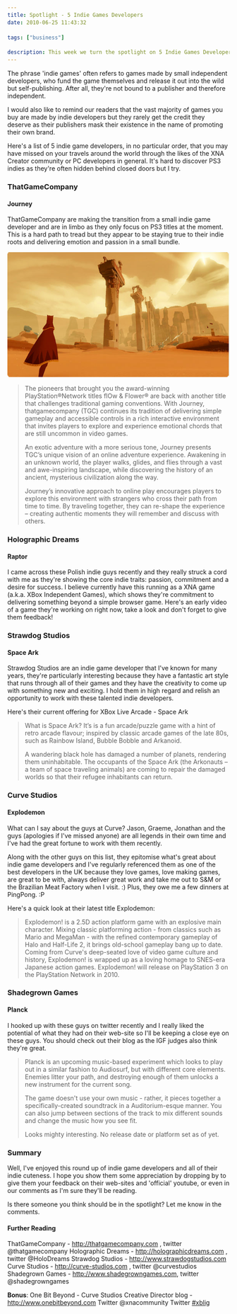 ```yaml
---
title: Spotlight - 5 Indie Games Developers
date: 2010-06-25 11:43:32

tags: ["business"]

description: This week we turn the spotlight on 5 Indie Games Developers. Do you agree? Should you be in this list?
---
```


The phrase 'indie games' often refers to games made by small independent
developers, who fund the game themselves and release it out into the
wild but self-publishing. After all, they're not bound to a publisher
and therefore independent.

I would also like to remind our readers that the vast majority of games
you buy are made by indie developers but they rarely get the credit they
deserve as their publishers mask their existence in the name of
promoting their own brand.

Here's a list of 5 indie game developers, in no particular order, that
you may have missed on your travels around the world through the likes
of the XNA Creator community or PC developers in general. It's hard to
discover PS3 indies as they're often hidden behind closed doors but I
try.

### ThatGameCompany

#### Journey

ThatGameCompany are making the transition from a small indie game
developer and are in limbo as they only focus on PS3 titles at the
moment. This is a hard path to tread but they appear to be staying true
to their indie roots and delivering emotion and passion in a small
bundle.

![](/assets/Screen-shot-2010-06-22-at-23.54.34.png "Screen shot 2010-06-22 at 23.54.34")

> The pioneers that brought you the award-winning PlayStation®Network
> titles flOw & Flower® are back with another title that challenges
> traditional gaming conventions. With Journey, thatgamecompany (TGC)
> continues its tradition of delivering simple gameplay and accessible
> controls in a rich interactive environment that invites players to
> explore and experience emotional chords that are still uncommon in
> video games.
>
> An exotic adventure with a more serious tone, Journey presents TGC’s
> unique vision of an online adventure experience. Awakening in an
> unknown world, the player walks, glides, and flies through a vast and
> awe-inspiring landscape, while discovering the history of an ancient,
> mysterious civilization along the way.
>
> Journey’s innovative approach to online play encourages players to
> explore this environment with strangers who cross their path from time
> to time. By traveling together, they can re-shape the experience –
> creating authentic moments they will remember and discuss with others.

### Holographic Dreams

#### Raptor

I came across these Polish indie guys recently and they really struck a
cord with me as they're showing the core indie
traits: passion, commitment and a desire for success. I believe currently have this running as a XNA game (a.k.a. XBox Independent Games), which shows
they're commitment to delivering something beyond a simple browser game.
Here's an early video of a game they're working on right now, take a
look and don't forget to give them feedback!

### Strawdog Studios

#### Space Ark

Strawdog Studios are an indie game developer that I've known for many
years, they're particularly interesting because they have a fantastic
art style that runs through all of their games and they have the
creativity to come up with something new and exciting. I hold them in
high regard and relish an opportunity to work with these talented indie
developers.

Here's their current offering for XBox Live Arcade - Space Ark

> What is Space Ark?
> It’s is a fun arcade/puzzle game with a hint of retro arcade flavour;
> inspired by classic arcade games of the late 80s, such as Rainbow
> Island, Bubble Bobble and Arkanoid.
>
> A wandering black hole has damaged a number of planets, rendering them
> uninhabitable. The occupants of the Space Ark (the Arkonauts – a team
> of space traveling animals) are coming to repair the damaged worlds so
> that their refugee inhabitants can return.

### Curve Studios

#### Explodemon

What can I say about the guys at Curve? Jason, Graeme, Jonathan and the
guys (apologies if I've missed anyone) are all legends in their own time
and I've had the great fortune to work with them recently.

Along with the other guys on this list, they epitomise what's great
about indie game developers and I've regularly referenced them as one of
the best developers in the UK because they love games, love making
games, are great to be with, always deliver great work and take me out
to S&M or the Brazilian Meat Factory when I visit. :) Plus, they owe me
a few dinners at PingPong. :P

Here's a quick look at their latest title
Explodemon:

> Explodemon! is a 2.5D action platform game with an explosive main
> character. Mixing classic platforming action - from classics such as
> Mario and MegaMan - with the refined contemporary gameplay of Halo and
> Half-Life 2, it brings old-school gameplay bang up to date. Coming
> from Curve's deep-seated love of video game culture and history,
> Explodemon! is wrapped up as a loving homage to SNES-era Japanese
> action games.
> Explodemon! will release on PlayStation 3 on the PlayStation Network
> in 2010.

### Shadegrown Games

#### Planck

I hooked up with these guys on twitter recently and I really liked the
potential of what they had on their web-site so I'll be keeping a close
eye on these guys. You should check out their blog as the IGF judges
also think they're great.

> Planck is an upcoming music-based experiment which looks to play out
> in a similar fashion to Audiosurf, but with different core elements.
> Enemies litter your path, and destroying enough of them unlocks a new
> instrument for the current song.
>
> The game doesn't use your own music - rather, it pieces together a
> specifically-created soundtrack in a Auditorium-esque manner. You can
> also jump between sections of the track to mix different sounds and
> change the music how you see fit.
>
> Looks mighty interesting. No release date or platform set as of yet.

### Summary

Well, I've enjoyed this round up of indie game developers and all of
their indie cuteness. I hope you show them some appreciation by dropping
by to give them your feedback on their web-sites and 'official' youtube,
or even in our comments as I'm sure they'll be reading.

Is there someone you think should be in the spotlight? Let me know in
the comments.

#### Further Reading

ThatGameCompany - http://thatgamecompany.com , twitter @thatgamecompany
Holographic Dreams - http://holographicdreams.com , twitter
@HoloDreams
Strawdog Studios - http://www.strawdogstudios.com
Curve Studios - http://curve-studios.com , twitter @curvestudios
Shadegrown Games - http://www.shadegrowngames.com, twitter
@shadegrowngames

**Bonus**:
One Bit Beyond - Curve Studios Creative Director blog -
http://www.onebitbeyond.com
Twitter @xnacommunity
Twitter [\#xblig](http://twitter.com/#search?q=%23XBLIG)
